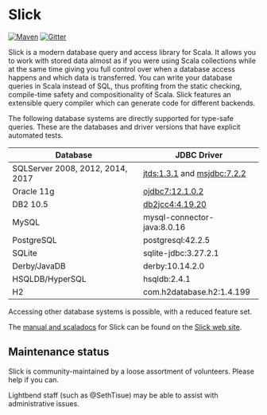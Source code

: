 Slick
=====

[![Maven](https://img.shields.io/maven-central/v/com.typesafe.slick/slick_2.13.svg)](http://mvnrepository.com/artifact/com.typesafe.slick/slick_2.13) [![Gitter](https://badges.gitter.im/Join%20Chat.svg)](https://gitter.im/slick/slick?utm_source=badge&utm_medium=badge&utm_campaign=pr-badge)

Slick is a modern database query and access library for Scala. It allows you
to work with stored data almost as if you were using Scala collections while
at the same time giving you full control over when a database access happens
and which data is transferred. You can write your database queries in Scala
instead of SQL, thus profiting from the static checking, compile-time safety
and compositionality of Scala. Slick features an extensible query compiler
which can generate code for different backends.

The following database systems are directly supported for type-safe queries.
These are the databases and driver versions that have explicit automated tests.

|Database|JDBC Driver|
|--------|-----------|
|SQLServer 2008, 2012, 2014, 2017|[jtds:1.3.1](http://sourceforge.net/projects/jtds/files/jtds/) and [msjdbc:7.2.2](https://docs.microsoft.com/en-us/sql/connect/jdbc/download-microsoft-jdbc-driver-for-sql-server?view=sql-server-2017)|
|Oracle 11g|[ojdbc7:12.1.0.2](http://www.oracle.com/technetwork/database/features/jdbc/index-091264.html)|
|DB2 10.5|[db2jcc4:4.19.20](http://www-01.ibm.com/support/docview.wss?uid=swg21363866)|
|MySQL|mysql-connector-java:8.0.16|
|PostgreSQL|postgresql:42.2.5|
|SQLite|sqlite-jdbc:3.27.2.1|
|Derby/JavaDB|derby:10.14.2.0|
|HSQLDB/HyperSQL|hsqldb:2.4.1|
|H2|com.h2database.h2:1.4.199|

Accessing other database systems is possible, with a reduced feature set.

The [manual and scaladocs](http://slick.lightbend.com/docs/) for Slick can be
found on the [Slick web site](http://slick.lightbend.com/).

## Maintenance status

Slick is community-maintained by a loose assortment of volunteers.
Please help if you can.

Lightbend staff (such as @SethTisue) may be able to assist with
administrative issues.
